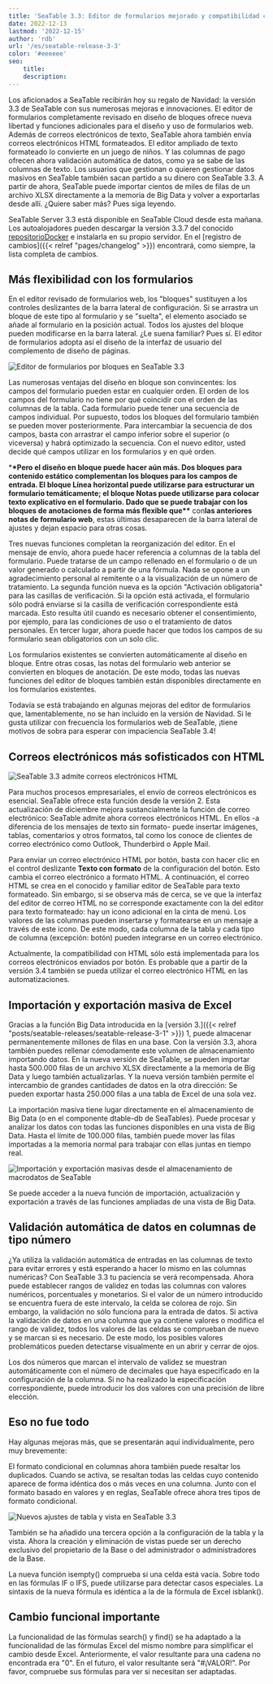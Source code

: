 ```yaml
---
title: 'SeaTable 3.3: Editor de formularios mejorado y compatibilidad con correo electrónico HTML'
date: 2022-12-13
lastmod: '2022-12-15'
author: 'rdb'
url: '/es/seatable-release-3-3'
color: '#eeeeee'
seo:
    title:
    description:
---
```


Los aficionados a SeaTable recibirán hoy su regalo de Navidad: la versión 3.3 de SeaTable con sus numerosas mejoras e innovaciones. El editor de formularios completamente revisado en diseño de bloques ofrece nueva libertad y funciones adicionales para el diseño y uso de formularios web. Además de correos electrónicos de texto, SeaTable ahora también envía correos electrónicos HTML formateados. El editor ampliado de texto formateado lo convierte en un juego de niños. Y las columnas de pago ofrecen ahora validación automática de datos, como ya se sabe de las columnas de texto. Los usuarios que gestionan o quieren gestionar datos masivos en SeaTable también sacan partido a su dinero con SeaTable 3.3. A partir de ahora, SeaTable puede importar cientos de miles de filas de un archivo XLSX directamente a la memoria de Big Data y volver a exportarlas desde allí. ¿Quiere saber más? Pues siga leyendo.

SeaTable Server 3.3 está disponible en SeaTable Cloud desde esta mañana. Los autoalojadores pueden descargar la versión 3.3.7 del conocido [repositorioDocker](https://hub.docker.com/r/seatable/seatable-enterprise) e instalarla en su propio servidor. En el [registro de cambios]({{< relref "pages/changelog" >}}) encontrará, como siempre, la lista completa de cambios.

## Más flexibilidad con los formularios

En el editor revisado de formularios web, los "bloques" sustituyen a los controles deslizantes de la barra lateral de configuración. Si se arrastra un bloque de este tipo al formulario y se "suelta", el elemento asociado se añade al formulario en la posición actual. Todos los ajustes del bloque pueden modificarse en la barra lateral. ¿Le suena familiar? Pues sí. El editor de formularios adopta así el diseño de la interfaz de usuario del complemento de diseño de páginas.

![Editor de formularios por bloques en SeaTable 3.3](Form_Editor_Blockdesign.png)

Las numerosas ventajas del diseño en bloque son convincentes: los campos del formulario pueden estar en cualquier orden. El orden de los campos del formulario no tiene por qué coincidir con el orden de las columnas de la tabla. Cada formulario puede tener una secuencia de campos individual. Por supuesto, todos los bloques del formulario también se pueden mover posteriormente. Para intercambiar la secuencia de dos campos, basta con arrastrar el campo inferior sobre el superior (o viceversa) y habrá optimizado la secuencia. Con el nuevo editor, usted decide qué campos utilizar en los formularios y en qué orden.

\***\*Pero el diseño en bloque puede hacer aún más. Dos bloques para contenido estático complementan los bloques para los campos de entrada. El bloque **Línea horizontal** puede utilizarse para estructurar un formulario temáticamente; el bloque **Notas** puede utilizarse para colocar texto explicativo en el formulario. Dado que se puede trabajar con los bloques de anotaciones de forma más flexible que\*\*** con**las anteriores notas de formulario web**, estas últimas desaparecen de la barra lateral de ajustes y dejan espacio para otras cosas.

Tres nuevas funciones completan la reorganización del editor. En el mensaje de envío, ahora puede hacer referencia a columnas de la tabla del formulario. Puede tratarse de un campo rellenado en el formulario o de un valor generado o calculado a partir de una fórmula. Nada se opone a un agradecimiento personal al remitente o a la visualización de un número de tratamiento. La segunda función nueva es la opción "Activación obligatoria" para las casillas de verificación. Si la opción está activada, el formulario sólo podrá enviarse si la casilla de verificación correspondiente está marcada. Esto resulta útil cuando es necesario obtener el consentimiento, por ejemplo, para las condiciones de uso o el tratamiento de datos personales. En tercer lugar, ahora puede hacer que todos los campos de su formulario sean obligatorios con un solo clic.

Los formularios existentes se convierten automáticamente al diseño en bloque. Entre otras cosas, las notas del formulario web anterior se convierten en bloques de anotación. De este modo, todas las nuevas funciones del editor de bloques también están disponibles directamente en los formularios existentes.

Todavía se está trabajando en algunas mejoras del editor de formularios que, lamentablemente, no se han incluido en la versión de Navidad. Si le gusta utilizar con frecuencia los formularios web de SeaTable, ¡tiene motivos de sobra para esperar con impaciencia SeaTable 3.4!

## Correos electrónicos más sofisticados con HTML

![SeaTable 3.3 admite correos electrónicos HTML](HTML_Email_Support.png)

Para muchos procesos empresariales, el envío de correos electrónicos es esencial. SeaTable ofrece esta función desde la versión 2. Esta actualización de diciembre mejora sustancialmente la función de correo electrónico: SeaTable admite ahora correos electrónicos HTML. En ellos -a diferencia de los mensajes de texto sin formato- puede insertar imágenes, tablas, comentarios y otros formatos, tal como los conoce de clientes de correo electrónico como Outlook, Thunderbird o Apple Mail.

Para enviar un correo electrónico HTML por botón, basta con hacer clic en el control deslizante **Texto con formato** de la configuración del botón. Esto cambia el correo electrónico a formato HTML. A continuación, el correo HTML se crea en el conocido y familiar editor de SeaTable para texto formateado. Sin embargo, si se observa más de cerca, se ve que la interfaz del editor de correo HTML no se corresponde exactamente con la del editor para texto formateado: hay un icono adicional en la cinta de menú. Los valores de las columnas pueden insertarse y formatearse en un mensaje a través de este icono. De este modo, cada columna de la tabla y cada tipo de columna (excepción: botón) pueden integrarse en un correo electrónico.

Actualmente, la compatibilidad con HTML sólo está implementada para los correos electrónicos enviados por botón. Es probable que a partir de la versión 3.4 también se pueda utilizar el correo electrónico HTML en las automatizaciones.

## Importación y exportación masiva de Excel

Gracias a la función Big Data introducida en la [versión 3.]({{< relref "posts/seatable-releases/seatable-release-3-1" >}}) 1, puede almacenar permanentemente millones de filas en una base. Con la versión 3.3, ahora también puedes rellenar cómodamente este volumen de almacenamiento importando datos. En la nueva versión de SeaTable, se pueden importar hasta 500.000 filas de un archivo XLSX directamente a la memoria de Big Data y luego también actualizarlas. Y la nueva versión también permite el intercambio de grandes cantidades de datos en la otra dirección: Se pueden exportar hasta 250.000 filas a una tabla de Excel de una sola vez.

La importación masiva tiene lugar directamente en el almacenamiento de Big Data (o en el componente dtable-db de SeaTables). Puede procesar y analizar los datos con todas las funciones disponibles en una vista de Big Data. Hasta el límite de 100.000 filas, también puede mover las filas importadas a la memoria normal para trabajar con ellas juntas en tiempo real.

![Importación y exportación masivas desde el almacenamiento de macrodatos de SeaTable](Massimport_BigDataStorage.png)

Se puede acceder a la nueva función de importación, actualización y exportación a través de las funciones ampliadas de una vista de Big Data.

## Validación automática de datos en columnas de tipo número

¿Ya utiliza la validación automática de entradas en las columnas de texto para evitar errores y está esperando a hacer lo mismo en las columnas numéricas? Con SeaTable 3.3 tu paciencia se verá recompensada. Ahora puede establecer rangos de validez en todas las columnas con valores numéricos, porcentuales y monetarios. Si el valor de un número introducido se encuentra fuera de este intervalo, la celda se colorea de rojo. Sin embargo, la validación no sólo funciona para la entrada de datos. Si activa la validación de datos en una columna que ya contiene valores o modifica el rango de validez, todos los valores de las celdas se comprueban de nuevo y se marcan si es necesario. De este modo, los posibles valores problemáticos pueden detectarse visualmente en un abrir y cerrar de ojos.

Los dos números que marcan el intervalo de validez se muestran automáticamente con el número de decimales que haya especificado en la configuración de la columna. Si no ha realizado la especificación correspondiente, puede introducir los dos valores con una precisión de libre elección.

## Eso no fue todo

Hay algunas mejoras más, que se presentarán aquí individualmente, pero muy brevemente:

El formato condicional en columnas ahora también puede resaltar los duplicados. Cuando se activa, se resaltan todas las celdas cuyo contenido aparece de forma idéntica dos o más veces en una columna. Junto con el formato basado en valores y en reglas, SeaTable ofrece ahora tres tipos de formato condicional.

![Nuevos ajustes de tabla y vista en SeaTable 3.3](Table_View_Settings.png)

También se ha añadido una tercera opción a la configuración de la tabla y la vista. Ahora la creación y eliminación de vistas puede ser un derecho exclusivo del propietario de la Base o del administrador o administradores de la Base.

La nueva función isempty() comprueba si una celda está vacía. Sobre todo en las fórmulas IF o IFS, puede utilizarse para detectar casos especiales. La sintaxis de la nueva fórmula es idéntica a la de la fórmula de Excel isblank().

## Cambio funcional importante

La funcionalidad de las fórmulas search() y find() se ha adaptado a la funcionalidad de las fórmulas Excel del mismo nombre para simplificar el cambio desde Excel. Anteriormente, el valor resultante para una cadena no encontrada era "0". En el futuro, el valor resultante será "#¡VALOR!". Por favor, compruebe sus fórmulas para ver si necesitan ser adaptadas.
